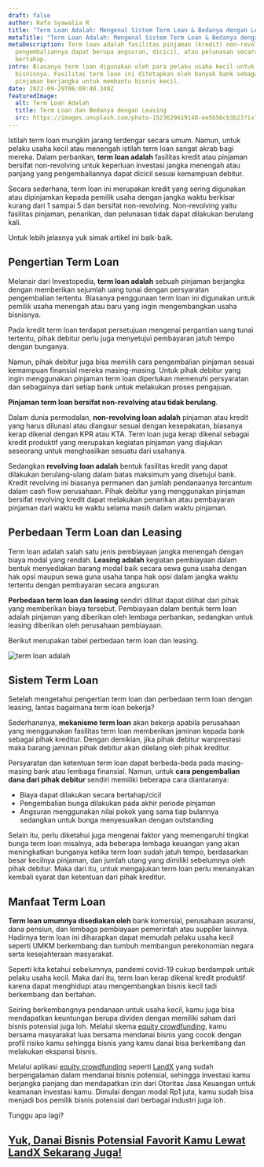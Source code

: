 ```yaml
---
draft: false
author: Rafa Syawalia R
title: "Term Loan Adalah: Mengenal Sistem Term Loan & Bedanya dengan Leasing"
metaTitle: "Term Loan Adalah: Mengenal Sistem Term Loan & Bedanya dengan Leasing"
metaDescription: Term loan adalah fasilitas pinjaman (kredit) non-revolving yang
  pengembaliannya dapat berupa angsuran, dicicil, atau pelunasan secara
  bertahap.
intro: Biasanya term loan digunakan oleh para pelaku usaha kecil untuk keperluan
  bisnisnya. Fasilitas term loan ini ditetapkan oleh banyak bank sebagai
  pinjaman berjangka untuk membantu bisnis kecil.
date: 2022-09-29T06:09:40.340Z
featuredImage:
  alt: Term Loan Adalah
  title: Term Loan dan Bedanya dengan Leasing
  src: https://images.unsplash.com/photo-1523629619140-ee5b56cb3b23?ixlib=rb-1.2.1&ixid=MnwxMjA3fDB8MHxwaG90by1wYWdlfHx8fGVufDB8fHx8&auto=format&fit=crop&w=1314&q=80
---
```

Istilah term loan mungkin jarang terdengar secara umum. Namun, untuk pelaku usaha kecil atau menengah istilah  term loan sangat akrab bagi mereka. Dalam perbankan, **term loan adalah** fasilitas kredit atau pinjaman bersifat non-revolving untuk keperluan investasi jangka menengah atau panjang yang pengembaliannya dapat dicicil sesuai kemampuan debitur.

Secara sederhana, term loan ini merupakan kredit yang sering digunakan atau dipinjamkan kepada pemilik usaha dengan jangka waktu berkisar kurang dari 1 sampai 5 dan bersifat non-revolving. Non-revolving yaitu fasilitas pinjaman, penarikan, dan pelunasan tidak dapat dilakukan berulang kali. 

Untuk lebih jelasnya yuk simak artikel ini baik-baik.

## Pengertian Term Loan

Melansir dari Investopedia, **term loan adalah** sebuah pinjaman berjangka dengan memberikan sejumlah uang tunai dengan persyaratan pengembalian tertentu. Biasanya penggunaan term loan ini digunakan untuk pemilik usaha menengah atau baru yang ingin mengembangkan usaha bisnisnya. 

Pada kredit term loan terdapat persetujuan mengenai pergantian uang tunai tertentu, pihak debitur perlu juga menyetujui pembayaran jatuh tempo dengan bunganya.

Namun, pihak debitur juga bisa memilih cara pengembalian pinjaman sesuai kemampuan finansial mereka masing-masing. Untuk pihak debitur yang ingin menggunakan pinjaman term loan diperlukan memenuhi  persyaratan dan sebagainya dari setiap bank untuk melakukan proses pengajuan.

**Pinjaman term loan bersifat non-revolving atau tidak berulang**. 

Dalam dunia permodalan, **non-revolving loan adalah** pinjaman atau kredit yang harus dilunasi atau diangsur sesuai dengan kesepakatan, biasanya kerap dikenal dengan KPR atau KTA. Term loan juga kerap dikenal sebagai kredit produktif yang merupakan kegiatan pinjaman yang diajukan seseorang untuk menghasilkan sesuatu dari usahanya.

Sedangkan **revolving loan adalah** bentuk fasilitas kredit yang dapat dilakukan berulang-ulang dalam batas maksimum yang disetujui bank. Kredit revolving ini biasanya permanen dan jumlah pendanaanya tercantum dalam cash flow perusahaan. Pihak debitur yang menggunakan pinjaman bersifat revolving kredit dapat melakukan penarikan atau pembayaran pinjaman dari waktu ke waktu selama masih dalam waktu pinjaman.

## Perbedaan Term Loan dan Leasing

Term loan adalah salah satu jenis pembiayaan jangka menengah dengan biaya modal yang rendah. **Leasing adalah** kegiatan pembiayaan dalam bentuk menyediakan barang modal baik secara sewa guna usaha dengan hak opsi maupun sewa guna usaha tanpa hak opsi dalam jangka waktu tertentu dengan pembayaran secara angsuran.

**Perbedaan term loan dan leasing** sendiri dilihat dapat dilihat dari pihak yang memberikan biaya tersebut. Pembiayaan dalam bentuk term loan adalah pinjaman yang diberikan oleh lembaga perbankan, sedangkan untuk leasing diberikan oleh perusahaan pembiayaan. 

Berikut merupakan tabel perbedaan term loan dan leasing.

![term loan adalah](img/term-loan-adalah.png "term loan adalah")

## Sistem Term Loan

Setelah mengetahui pengertian term loan dan perbedaan term loan dengan leasing, lantas bagaimana term loan bekerja? 

Sederhananya, **mekanisme term loan** akan bekerja apabila perusahaan yang menggunakan fasilitas term loan memberikan jaminan kepada bank sebagai pihak kreditur. Dengan demikian, jika pihak debitur wanprestasi maka barang jaminan pihak debitur akan dilelang oleh pihak kreditur.

Persyaratan dan ketentuan term loan dapat berbeda-beda pada masing-masing bank atau lembaga finansial. Namun, untuk **cara pengembalian dana dari pihak debitur** sendiri memiliki beberapa cara diantaranya:

* Biaya dapat dilakukan secara bertahap/cicil
* Pengembalian bunga dilakukan pada akhir periode pinjaman
* Angsuran menggunakan nilai pokok yang sama tiap bulannya sedangkan untuk bunga menyesuaikan dengan outstanding

Selain itu, perlu diketahui juga mengenai faktor yang memengaruhi tingkat bunga term loan misalnya, ada beberapa lembaga keuangan yang akan meningkatkan bunganya ketika term loan sudah jatuh tempo, berdasarkan besar kecilnya pinjaman, dan jumlah utang yang dimiliki sebelumnya oleh pihak debitur. Maka dari itu, untuk mengajukan term loan perlu menanyakan kembali syarat dan ketentuan dari pihak kreditur.

## Manfaat Term Loan

**Term loan umumnya disediakan oleh** bank komersial, perusahaan asuransi, dana pensiun, dan lembaga pembiayaan pemerintah atau supplier lainnya. Hadirnya term loan ini diharapkan dapat memudah pelaku usaha kecil seperti UMKM berkembang dan tumbuh membangun perekonomian negara serta kesejahteraan masyarakat. 

Seperti kita ketahui sebelumnya, pandemi covid-19 cukup berdampak untuk pelaku usaha kecil. Maka dari itu, term loan kerap dikenal kredit produktif karena dapat menghidupi atau mengembangkan bisnis kecil tadi berkembang dan bertahan.

Seiring berkembangnya pendanaan untuk usaha kecil, kamu juga bisa mendapatkan keuntungan berupa dividen dengan memiliki saham dari bisnis potensial juga loh. Melalui skema [equity crowdfunding](https://landx.id/), kamu bersama masyarakat luas bersama mendanai bisnis yang cocok dengan profil risiko kamu sehingga bisnis yang kamu danai bisa berkembang dan melakukan ekspansi bisnis.

Melalui aplikasi [equity crowdfunding](https://landx.id/) seperti [LandX](https://landx.id/) yang sudah berpengalaman dalam mendanai bisnis potensial, sehingga investasi kamu berjangka panjang dan mendapatkan izin dari Otoritas Jasa Keuangan untuk keamanan investasi kamu. Dimulai dengan modal Rp1 juta, kamu sudah bisa menjadi bos pemilik bisnis potensial dari berbagai industri juga loh.

Tunggu apa lagi?

## [Yuk, Danai Bisnis Potensial Favorit Kamu Lewat LandX Sekarang Juga! ](https://app.landx.id/?utm_source=Organic+Page&utm_medium=Content+Blog&utm_campaign=BlogLandX&utm_id=Blog)